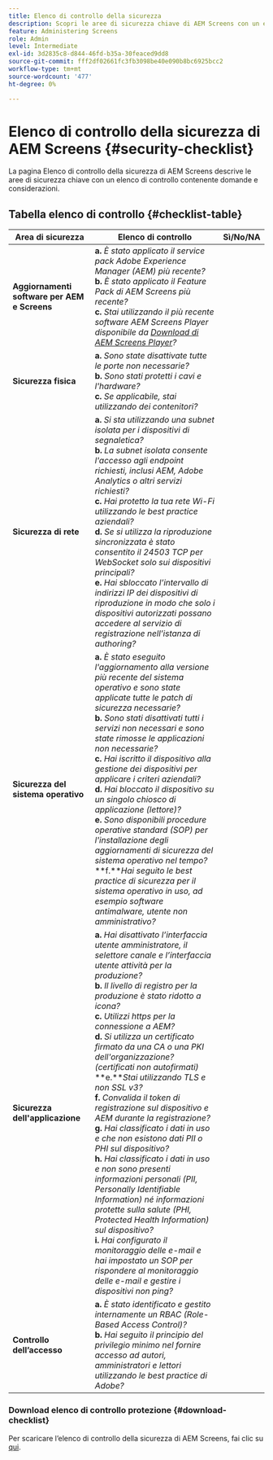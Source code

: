 ```yaml
---
title: Elenco di controllo della sicurezza
description: Scopri le aree di sicurezza chiave di AEM Screens con un elenco di domande e considerazioni.
feature: Administering Screens
role: Admin
level: Intermediate
exl-id: 3d2835c8-d844-46fd-b35a-30feaced9dd8
source-git-commit: fff2df02661fc3fb3098be40e090b8bc6925bcc2
workflow-type: tm+mt
source-wordcount: '477'
ht-degree: 0%

---
```


# Elenco di controllo della sicurezza di AEM Screens  {#security-checklist}

La pagina Elenco di controllo della sicurezza di AEM Screens descrive le aree di sicurezza chiave con un elenco di controllo contenente domande e considerazioni.

## Tabella elenco di controllo {#checklist-table}

| **Area di sicurezza** | **Elenco di controllo** | **Sì/No/NA** |
|---|---|---|
| **Aggiornamenti software per AEM e Screens** | **a.** *È stato applicato il service pack Adobe Experience Manager (AEM) più recente?* <br>**b.** *È stato applicato il Feature Pack di AEM Screens più recente?* <br>**c.** *Stai utilizzando il più recente software AEM Screens Player disponibile da [Download di AEM Screens Player](https://download.macromedia.com/screens/)?* |
| **Sicurezza fisica** | **a.** *Sono state disattivate tutte le porte non necessarie?* <br>**b.** *Sono stati protetti i cavi e l&#39;hardware?* <br>**c.** *Se applicabile, stai utilizzando dei contenitori?* |
| **Sicurezza di rete** | **a.** *Si sta utilizzando una subnet isolata per i dispositivi di segnaletica?* <br>**b.** *La subnet isolata consente l&#39;accesso agli endpoint richiesti, inclusi AEM, Adobe Analytics o altri servizi richiesti?* <br>**c.** *Hai protetto la tua rete Wi-Fi utilizzando le best practice aziendali?* <br>**d.** *Se si utilizza la riproduzione sincronizzata è stato consentito il 24503 TCP per WebSocket solo sui dispositivi principali?* <br>**e.** *Hai sbloccato l’intervallo di indirizzi IP dei dispositivi di riproduzione in modo che solo i dispositivi autorizzati possano accedere al servizio di registrazione nell’istanza di authoring?* |
| **Sicurezza del sistema operativo** | **a.** *È stato eseguito l&#39;aggiornamento alla versione più recente del sistema operativo e sono state applicate tutte le patch di sicurezza necessarie?* <br>**b.** *Sono stati disattivati tutti i servizi non necessari e sono state rimosse le applicazioni non necessarie?* <br>**c.** *Hai iscritto il dispositivo alla gestione dei dispositivi per applicare i criteri aziendali?* <br>**d.** *Hai bloccato il dispositivo su un singolo chiosco di applicazione (lettore)?* <br>**e.** *Sono disponibili procedure operative standard (SOP) per l&#39;installazione degli aggiornamenti di sicurezza del sistema operativo nel tempo?*<br>**f.***Hai seguito le best practice di sicurezza per il sistema operativo in uso, ad esempio software antimalware, utente non amministrativo?* |
| **Sicurezza dell&#39;applicazione** | **a.** *Hai disattivato l’interfaccia utente amministratore, il selettore canale e l’interfaccia utente attività per la produzione?* <br>**b.** *Il livello di registro per la produzione è stato ridotto a icona?* <br>**c.** *Utilizzi https per la connessione a AEM?* <br>**d.** *Si utilizza un certificato firmato da una CA o una PKI dell&#39;organizzazione? (certificati non autofirmati)*<br>**e.***Stai utilizzando TLS e non SSL v3?*<br>**f.** *Convalida il token di registrazione sul dispositivo e AEM durante la registrazione?*<br> **g.** *Hai classificato i dati in uso e che non esistono dati PII o PHI sul dispositivo?*<br> **h.** *Hai classificato i dati in uso e non sono presenti informazioni personali (PII, Personally Identifiable Information) né informazioni protette sulla salute (PHI, Protected Health Information) sul dispositivo?*<br> **i.** *Hai configurato il monitoraggio delle e-mail e hai impostato un SOP per rispondere al monitoraggio delle e-mail e gestire i dispositivi non ping?* |
| **Controllo dell’accesso** | **a.** *È stato identificato e gestito internamente un RBAC (Role-Based Access Control)?* <br>**b.** *Hai seguito il principio del privilegio minimo nel fornire accesso ad autori, amministratori e lettori utilizzando le best practice di Adobe?* |

### Download elenco di controllo protezione {#download-checklist}

Per scaricare l’elenco di controllo della sicurezza di AEM Screens, fai clic su [qui](/help/user-guide/assets/AEMScreens-SecurityChecklist.pdf).

